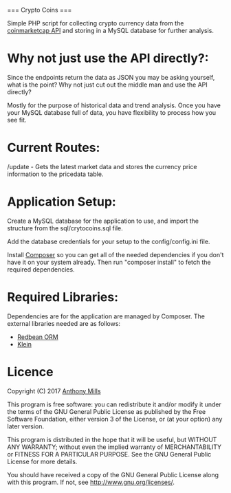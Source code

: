 === Crypto Coins ===

Simple PHP script for collecting crypto currency data from the [coinmarketcap API](https://coinmarketcap.com/api/) and storing in a MySQL database for further analysis.

# Why not just use the API directly?:
Since the endpoints return the data as JSON you may be asking yourself, what is the point? Why not just cut out the middle man and use the API directly?

Mostly for the purpose of historical data and trend analysis. Once you have your MySQL database full of data, you have flexibility to process how you see fit. 

# Current Routes:

/update - Gets the latest market data and stores the currency price information to the pricedata table.

# Application Setup:

Create a MySQL database for the application to use, and import the structure from the sql/crytocoins.sql file.

Add the database credentials for your setup to the config/config.ini file. 

Install [Composer](https://getcomposer.org/) so you can get all of the needed dependencies if you don't have it on your system already. Then run "composer install" to fetch the required dependencies.

# Required Libraries:

Dependencies are for the application are managed by Composer. The external libraries needed are as follows:

* [Redbean ORM](http://www.redbeanphp.com/)
* [Klein](https://github.com/chriso/klein.php)

# Licence

Copyright (C) 2017 [Anthony Mills](http://www.anthony-mills.com)

This program is free software: you can redistribute it and/or modify
it under the terms of the GNU General Public License as published by
the Free Software Foundation, either version 3 of the License, or
(at your option) any later version.

This program is distributed in the hope that it will be useful,
but WITHOUT ANY WARRANTY; without even the implied warranty of
MERCHANTABILITY or FITNESS FOR A PARTICULAR PURPOSE.  See the
GNU General Public License for more details.

You should have received a copy of the GNU General Public License
along with this program.  If not, see <http://www.gnu.org/licenses/>.